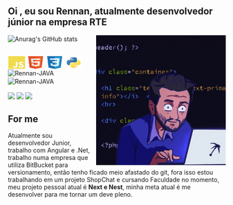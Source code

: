 ## Oi , eu sou Rennan, atualmente desenvolvedor júnior na empresa RTE

![Anurag's GitHub stats](https://github-readme-stats.vercel.app/api?username=RennanBaccili&show_icons=true&theme=dracula)
<img align="right" alt="Rennan-JAVA"  height="300" width="300" src="https://github.com/RennanBaccili/accets/blob/main/new_gif/ezgif2.gif">

<div style="display: inline_block"><br>
  <img align="center" alt="Rennan-Js" height="30" width="40" src="https://raw.githubusercontent.com/devicons/devicon/master/icons/javascript/javascript-plain.svg">
  <img align="center" alt="Rennan-HTML" height="30" width="40" src="https://raw.githubusercontent.com/devicons/devicon/master/icons/html5/html5-original.svg">
  <img align="center" alt="Rennan-CSS" height="30" width="40" src="https://raw.githubusercontent.com/devicons/devicon/master/icons/css3/css3-original.svg">
  <img align="center" alt="Rennan-Python" height="30" width="40" src="https://raw.githubusercontent.com/devicons/devicon/master/icons/python/python-original.svg">
 <img align="center" alt="Rennan-JAVA"  height="30" width="40" src="https://cdn.jsdelivr.net/gh/devicons/devicon/icons/spring/spring-original.svg">
 <img align="center" alt="Rennan-JAVA"  height="40" width="40" src="https://cdn.jsdelivr.net/gh/devicons/devicon/icons/java/java-original-wordmark.svg">
  
</div> 
<br>
<div> 
  <a href="https://instagram.com/rennanbacili?igshid=MzNlNGNkZWQ4Mg==" target="_blank"><img src="https://img.shields.io/badge/-Instagram-%23E4405F?style=for-the-badge&logo=instagram&logoColor=white" target="_blank"></a>
  <a href = "mailto:rennanbaccili@gmail.com"><img src="https://img.shields.io/badge/-Gmail-%23333?style=for-the-badge&logo=gmail&logoColor=white" target="_blank"></a>
  <a href="https://www.linkedin.com/in/rennan-bacili-82763126b" target="_blank"><img src="https://img.shields.io/badge/-LinkedIn-%230077B5?style=for-the-badge&logo=linkedin&logoColor=white" target="_blank"></a> 
</div>
<h2>For me</h2>
<p>Atualmente sou desenvolvedor Junior, trabalho com Angular e .Net, trabalho numa empresa que utiliza BitBucket para versionamento, então tenho ficado meio afastado do git, fora isso estou trabalhando em um projeto ShopChat e cursando Faculdade no momento, meu projeto pessoal atual é <strong>Next e Nest</strong>, minha meta atual é me desenvolver para me tornar um deve pleno.
